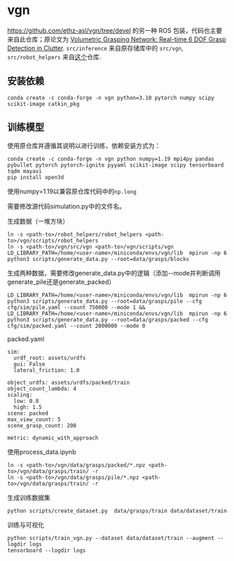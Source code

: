 # vgn

https://github.com/ethz-asl/vgn/tree/devel 的另一种 ROS 包装，代码也主要来自此仓库；原论文为 [Volumetric Grasping Network: Real-time 6 DOF Grasp Detection in Clutter](http://arxiv.org/abs/2101.01132). `src/inference` 来自原存储库中的 `src/vgn`, `src/robot_helpers` 来自[这个](https://github.com/mbreyer/robot_helpers)仓库.

## 安装依赖

    conda create -c conda-forge -n vgn python=3.10 pytorch numpy scipy scikit-image catkin_pkg

## 训练模型

使用原仓库并遵循其说明以进行训练，依赖安装方式为：

    conda create -c conda-forge -n vgn python numpy=1.19 mpi4py pandas pybullet pytorch pytorch-ignite pyyaml scikit-image scipy tensorboard tqdm mayavi
    pip install open3d

使用numpy=1.19以兼容原仓库代码中的`np.long`

需要修改源代码simulation.py中的文件名。

生成数据（一堆方块）

    ln -s <path-to>/robot_helpers/robot_helpers <path-to>/vgn/scripts/robot_helpers
    ln -s <path-to>/vgn/src/vgn <path-to>/vgn/scripts/vgn
    LD_LIBRARY_PATH=/home/<user-name>/miniconda/envs/vgn/lib  mpirun -np 6 python3 scripts/generate_data.py --root=data/grasps/blocks

生成两种数据，需要修改generate_data.py中的逻辑（添加--mode并判断调用generate_pile还是generate_packed）

    LD_LIBRARY_PATH=/home/<user-name>/miniconda/envs/vgn/lib  mpirun -np 6 python3 scripts/generate_data.py --root=data/grasps/pile --cfg cfg/sim/pile.yaml --count 750000 --mode 1 && LD_LIBRARY_PATH=/home/<user-name>/miniconda/envs/vgn/lib  mpirun -np 6 python3 scripts/generate_data.py --root=data/grasps/packed --cfg cfg/sim/packed.yaml --count 2000000 --mode 0

packed.yaml
```
sim:
  urdf_root: assets/urdfs
  gui: False
  lateral_friction: 1.0

object_urdfs: assets/urdfs/packed/train
object_count_lambda: 4
scaling:
  low: 0.8
  high: 1.5
scene: packed
max_view_count: 5
scene_grasp_count: 200

metric: dynamic_with_approach
```

使用process_data.ipynb

    ln -s <path-to>/vgn/data/grasps/packed/*.npz <path-to>/vgn/data/grasps/train/ -r
    ln -s <path-to>/vgn/data/grasps/pile/*.npz <path-to>/vgn/data/grasps/train/ -r

生成训练数据集

    python scripts/create_dataset.py  data/grasps/train data/dataset/train

训练与可视化

    python scripts/train_vgn.py --dataset data/dataset/train --augment --logdir logs
    tensorboard --logdir logs
